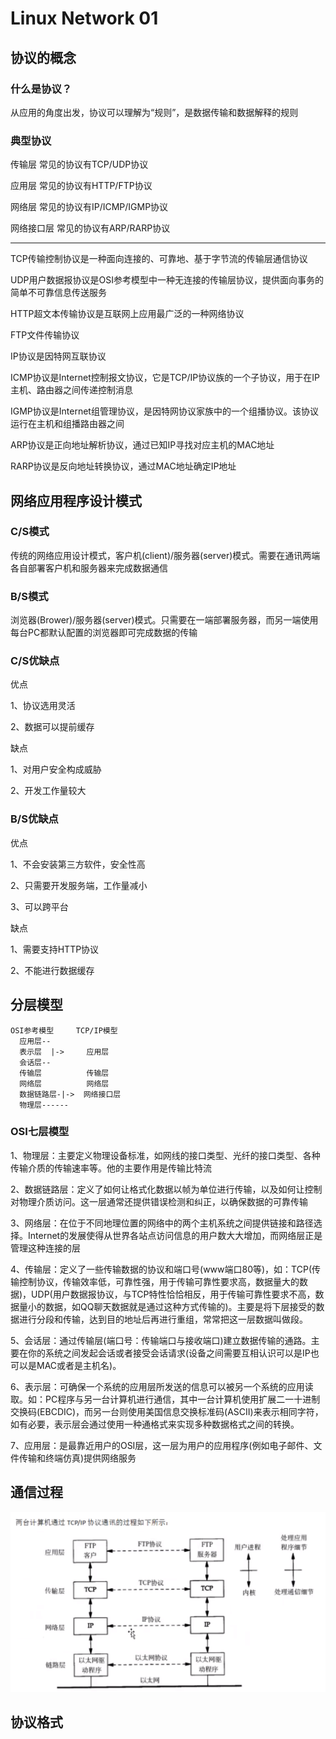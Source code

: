 # Linux Network 01

<!--more-->
## 协议的概念
### 什么是协议？
从应用的角度出发，协议可以理解为“规则”，是数据传输和数据解释的规则
### 典型协议
传输层 常见的协议有TCP/UDP协议

应用层 常见的协议有HTTP/FTP协议

网络层 常见的协议有IP/ICMP/IGMP协议

网络接口层 常见的协议有ARP/RARP协议

---

TCP传输控制协议是一种面向连接的、可靠地、基于字节流的传输层通信协议

UDP用户数据报协议是OSI参考模型中一种无连接的传输层协议，提供面向事务的简单不可靠信息传送服务

HTTP超文本传输协议是互联网上应用最广泛的一种网络协议

FTP文件传输协议

IP协议是因特网互联协议

ICMP协议是Internet控制报文协议，它是TCP/IP协议族的一个子协议，用于在IP主机、路由器之间传递控制消息

IGMP协议是Internet组管理协议，是因特网协议家族中的一个组播协议。该协议运行在主机和组播路由器之间

ARP协议是正向地址解析协议，通过已知IP寻找对应主机的MAC地址

RARP协议是反向地址转换协议，通过MAC地址确定IP地址
## 网络应用程序设计模式
### C/S模式
传统的网络应用设计模式，客户机(client)/服务器(server)模式。需要在通讯两端各自部署客户机和服务器来完成数据通信
### B/S模式
浏览器(Brower)/服务器(server)模式。只需要在一端部署服务器，而另一端使用每台PC都默认配置的浏览器即可完成数据的传输
### C/S优缺点
优点

1、协议选用灵活

2、数据可以提前缓存

缺点

1、对用户安全构成威胁

2、开发工作量较大
### B/S优缺点
优点

1、不会安装第三方软件，安全性高

2、只需要开发服务端，工作量减小

3、可以跨平台

缺点

1、需要支持HTTP协议

2、不能进行数据缓存
## 分层模型
    OSI参考模型     TCP/IP模型
      应用层--
      表示层  |->     应用层
      会话层--
      传输层          传输层
      网络层          网络层
      数据链路层-|->  网络接口层
      物理层------
### OSI七层模型
1、物理层：主要定义物理设备标准，如网线的接口类型、光纤的接口类型、各种传输介质的传输速率等。他的主要作用是传输比特流

2、数据链路层：定义了如何让格式化数据以帧为单位进行传输，以及如何让控制对物理介质访问。这一层通常还提供错误检测和纠正，以确保数据的可靠传输

3、网络层：在位于不同地理位置的网络中的两个主机系统之间提供链接和路径选择。Internet的发展使得从世界各站点访问信息的用户数大大增加，而网络层正是管理这种连接的层

4、传输层：定义了一些传输数据的协议和端口号(www端口80等)，如：TCP(传输控制协议，传输效率低，可靠性强，用于传输可靠性要求高，数据量大的数据)，UDP(用户数据报协议，与TCP特性恰恰相反，用于传输可靠性要求不高，数据量小的数据，如QQ聊天数据就是通过这种方式传输的)。主要是将下层接受的数据进行分段和传输，达到目的地址后再进行重组，常常把这一层数据叫做段。

5、会话层：通过传输层(端口号：传输端口与接收端口)建立数据传输的通路。主要在你的系统之间发起会话或者接受会话请求(设备之间需要互相认识可以是IP也可以是MAC或者是主机名)。

6、表示层：可确保一个系统的应用层所发送的信息可以被另一个系统的应用读取。如：PC程序与另一台计算机进行通信，其中一台计算机使用扩展二一十进制交换码(EBCDIC)，而另一台则使用美国信息交换标准码(ASCII)来表示相同字符，如有必要，表示层会通过使用一种通格式来实现多种数据格式之间的转换。

7、应用层：是最靠近用户的OSI层，这一层为用户的应用程序(例如电子邮件、文件传输和终端仿真)提供网络服务
## 通信过程
![通信过程](images/Communication-process.png)
## 协议格式

